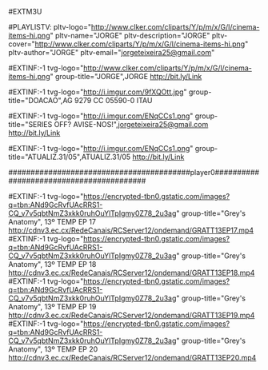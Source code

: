 #EXTM3U

#PLAYLISTV: pltv-logo="http://www.clker.com/cliparts/Y/p/m/x/G/l/cinema-items-hi.png" pltv-name="JORGE" pltv-description="JORGE" pltv-cover="http://www.clker.com/cliparts/Y/p/m/x/G/l/cinema-items-hi.png" pltv-author="JORGE" pltv-email="jorgeteixeira25@gmail.com"

#EXTINF:-1 tvg-logo="http://www.clker.com/cliparts/Y/p/m/x/G/l/cinema-items-hi.png" group-title="JORGE",JORGE 
http://bit.ly/Link

#EXTINF:-1 tvg-logo="http://i.imgur.com/9fXQOtt.jpg" group-title="DOACAO",AG 9279  CC 05590-0 ITAU


#EXTINF:-1 tvg-logo="http://i.imgur.com/ENqCCs1.png" group-title="SERIES OFF? AVISE-NOS!",jorgeteixeira25@gmail.com
http://bit.ly/Link



#EXTINF:-1 tvg-logo="http://i.imgur.com/ENqCCs1.png" group-title="ATUALIZ.31/05",ATUALIZ.31/05
http://bit.ly/Link


#########################################player0#########################################

#EXTINF:-1 tvg-logo="https://encrypted-tbn0.gstatic.com/images?q=tbn:ANd9GcRvfUAcRRS1-CQ_v7v5qbtNmZ3xkk0ruhOuYlTpIgmy0Z78_2u3ag" group-title="Grey's Anatomy", 13º TEMP EP 17
http://cdnv3.ec.cx/RedeCanais/RCServer12/ondemand/GRATT13EP17.mp4
#EXTINF:-1 tvg-logo="https://encrypted-tbn0.gstatic.com/images?q=tbn:ANd9GcRvfUAcRRS1-CQ_v7v5qbtNmZ3xkk0ruhOuYlTpIgmy0Z78_2u3ag" group-title="Grey's Anatomy", 13º TEMP EP 18
http://cdnv3.ec.cx/RedeCanais/RCServer12/ondemand/GRATT13EP18.mp4
#EXTINF:-1 tvg-logo="https://encrypted-tbn0.gstatic.com/images?q=tbn:ANd9GcRvfUAcRRS1-CQ_v7v5qbtNmZ3xkk0ruhOuYlTpIgmy0Z78_2u3ag" group-title="Grey's Anatomy", 13º TEMP EP 19
http://cdnv3.ec.cx/RedeCanais/RCServer12/ondemand/GRATT13EP19.mp4
#EXTINF:-1 tvg-logo="https://encrypted-tbn0.gstatic.com/images?q=tbn:ANd9GcRvfUAcRRS1-CQ_v7v5qbtNmZ3xkk0ruhOuYlTpIgmy0Z78_2u3ag" group-title="Grey's Anatomy", 13º TEMP EP 20
http://cdnv3.ec.cx/RedeCanais/RCServer12/ondemand/GRATT13EP20.mp4

